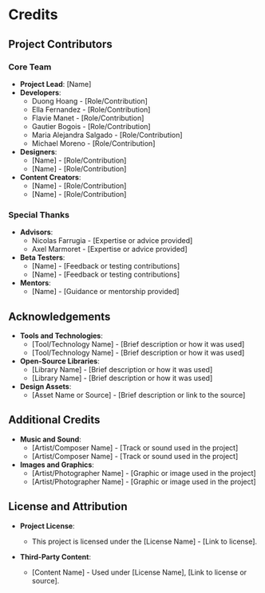 # Credits

## Project Contributors

### Core Team

- **Project Lead**: [Name]
- **Developers**:
  - Duong Hoang - [Role/Contribution]
  - Ella Fernandez - [Role/Contribution]
  - Flavie Manet - [Role/Contribution]
  - Gautier Bogois - [Role/Contribution]
  - Maria Alejandra Salgado - [Role/Contribution]
  - Michael Moreno - [Role/Contribution]
- **Designers**:
  - [Name] - [Role/Contribution]
  - [Name] - [Role/Contribution]
- **Content Creators**:
  - [Name] - [Role/Contribution]
  - [Name] - [Role/Contribution]

### Special Thanks

- **Advisors**:
  - Nicolas Farrugia - [Expertise or advice provided]
  - Axel Marmoret - [Expertise or advice provided]
- **Beta Testers**:
  - [Name] - [Feedback or testing contributions]
  - [Name] - [Feedback or testing contributions]
- **Mentors**:
  - [Name] - [Guidance or mentorship provided]

## Acknowledgements

- **Tools and Technologies**:
  - [Tool/Technology Name] - [Brief description or how it was used]
  - [Tool/Technology Name] - [Brief description or how it was used]
- **Open-Source Libraries**:
  - [Library Name] - [Brief description or how it was used]
  - [Library Name] - [Brief description or how it was used]
- **Design Assets**:
  - [Asset Name or Source] - [Brief description or link to the source]

## Additional Credits

- **Music and Sound**:
  - [Artist/Composer Name] - [Track or sound used in the project]
  - [Artist/Composer Name] - [Track or sound used in the project]
- **Images and Graphics**:
  - [Artist/Photographer Name] - [Graphic or image used in the project]
  - [Artist/Photographer Name] - [Graphic or image used in the project]

## License and Attribution

- **Project License**:
  - This project is licensed under the [License Name] - [Link to license].

- **Third-Party Content**:
  - [Content Name] - Used under [License Name], [Link to license or source].
